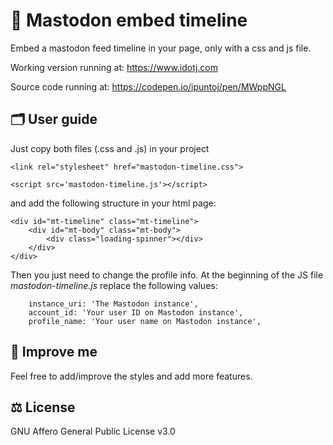 # 🐘 Mastodon embed timeline

Embed a mastodon feed timeline in your page, only with a css and js file.

Working version running at:
https://www.idotj.com

Source code running at:
https://codepen.io/ipuntoj/pen/MWppNGL

## 🗂️ User guide

Just copy both files (.css and .js) in your project 
```
<link rel="stylesheet" href="mastodon-timeline.css">
```

```
<script src='mastodon-timeline.js'></script>
```

and add the following structure in your html page:
```
<div id="mt-timeline" class="mt-timeline">
    <div id="mt-body" class="mt-body">
        <div class="loading-spinner"></div>
	</div>
</div>
```

Then you just need to change the profile info.
At the beginning of the JS file *mastodon-timeline.js* replace the following values:
```
    instance_uri: 'The Mastodon instance',
    account_id: 'Your user ID on Mastodon instance',
    profile_name: 'Your user name on Mastodon instance',
```

## 🚀 Improve me

Feel free to add/improve the styles and add more features.

## ⚖️ License

GNU Affero General Public License v3.0
